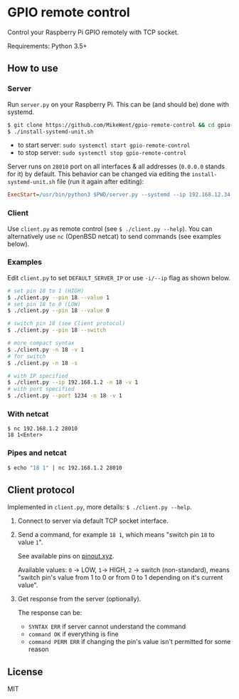 # GPIO remote control

Control your Raspberry Pi GPIO remotely with TCP socket.

Requirements: Python 3.5+

## How to use

### Server

Run `server.py` on your Raspberry Pi. This can be (and should be) done with systemd.

```bash
$ git clone https://github.com/MikeWent/gpio-remote-control && cd gpio-remote-control
$ ./install-systemd-unit.sh
```

- to start server: `sudo systemctl start gpio-remote-control`
- to stop server: `sudo systemctl stop gpio-remote-control`

Server runs on `28010` port on all interfaces & all addresses (`0.0.0.0` stands for it) by default. This behavior can be changed via editing the `install-systemd-unit.sh` file (run it again after editing):

```ini
ExecStart=/usr/bin/python3 $PWD/server.py --systemd --ip 192.168.12.34 --port 1234
```

### Client

Use `client.py` as remote control (see `$ ./client.py --help`). You can alternatively use `nc` (OpenBSD netcat) to send commands (see examples below).

### Examples

Edit `client.py` to set `DEFAULT_SERVER_IP` or use `-i/--ip` flag as shown below.

```bash
# set pin 18 to 1 (HIGH)
$ ./client.py --pin 18 --value 1
# set pin 18 to 0 (LOW)
$ ./client.py --pin 18 --value 0

# switch pin 18 (see Client protocol)
$ ./client.py --pin 18 --switch

# more compact syntax
$ ./client.py -n 18 -v 1
# for switch
$ ./client.py -n 18 -s

# with IP specified
$ ./client.py --ip 192.168.1.2 -n 18 -v 1
# with port specified
$ ./client.py --port 1234 -n 18 -v 1
```

### With netcat

```
$ nc 192.168.1.2 28010
18 1<Enter>
```

### Pipes and netcat

```bash
$ echo "18 1" | nc 192.168.1.2 28010
```

## Client protocol

Implemented in `client.py`, more details: `$ ./client.py --help`.

1. Connect to server via default TCP socket interface.
2. Send a command, for example `18 1`, which means "switch pin `18` to value `1`".

   See available pins on [pinout.xyz](https://pinout.xyz).

   Available values: `0` -> LOW, `1`-> HIGH, `2` -> switch (non-standard), means "switch pin's value from 1 to 0 or from 0 to 1 depending on it's current value".

3. Get response from the server (optionally).

   The response can be:
   - `SYNTAX ERR` if server cannot understand the command
   - `command OK` if everything is fine
   - `command PERM ERR` if changing the pin's value isn't permitted for some reason

## License

MIT
